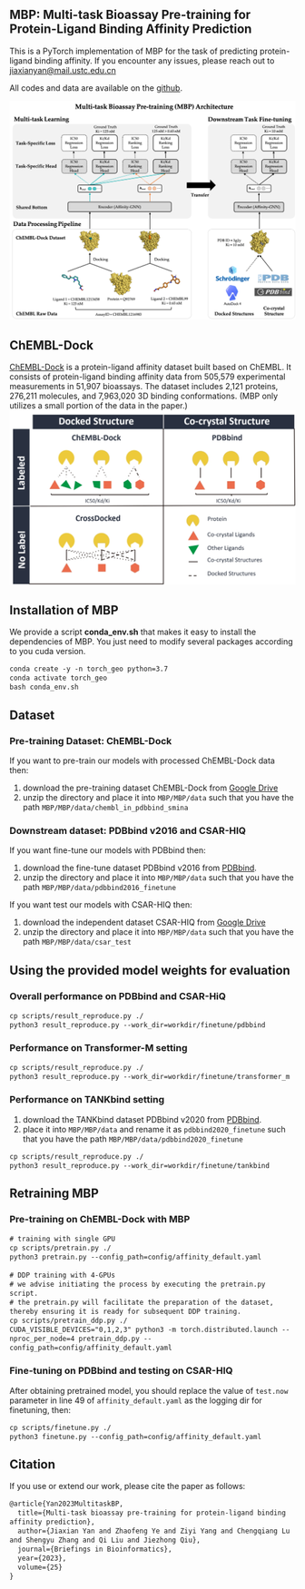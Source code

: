 ## MBP: Multi-task Bioassay Pre-training for Protein-Ligand Binding Affinity Prediction

This is a PyTorch implementation of MBP for the task of predicting protein-ligand binding affinity. If you encounter any issues, please reach out to jiaxianyan@mail.ustc.edu.cn

All codes and data are available on the [github](https://github.com/jiaxianyan/MBP).

![MBP_framework](visualization/MBP_framework.png)

## ChEMBL-Dock
[ChEMBL-Dock](./ChEMBLDock) is a protein-ligand affinity dataset built based on ChEMBL. 
It consists of protein-ligand binding affinity data from 505,579 experimental measurements in 51,907 bioassays.
The dataset includes 2,121 proteins, 276,211 molecules, and 7,963,020 3D binding conformations.
(MBP only utilizes a small portion of the data in the paper.)
![MBP_framework](visualization/chembl_dock.png)


## Installation of MBP
We provide a script **conda_env.sh** that makes it easy to install the dependencies of MBP. You just need to modify several packages according to you cuda version.
```
conda create -y -n torch_geo python=3.7
conda activate torch_geo
bash conda_env.sh
```

## Dataset
### Pre-training Dataset: ChEMBL-Dock
If you want to pre-train our models with processed ChEMBL-Dock data then:
1. download the pre-training dataset ChEMBL-Dock from [Google Drive](https://drive.google.com/file/d/1qX-xm5TjbQQdTIYupgx5JkRGmLPN-I6p/view?usp=share_link)
2. unzip the directory and place it into `MBP/MBP/data` such that you have the path `MBP/MBP/data/chembl_in_pdbbind_smina`

### Downstream dataset: PDBbind v2016 and CSAR-HIQ
If you want fine-tune our models with PDBbind then:
1. download the fine-tune dataset PDBbind v2016 from [PDBbind](http://www.pdbbind.org.cn/).
2. unzip the directory and place it into `MBP/MBP/data` such that you have the path `MBP/MBP/data/pdbbind2016_finetune`

If you want test our models with CSAR-HIQ then:
1. download the independent dataset CSAR-HIQ from [Google Drive](https://drive.google.com/file/d/1NGhylymFfNDLWiLuGBRFtO6U-JfhNmyG/view?usp=share_link)
2. unzip the directory and place it into `MBP/MBP/data` such that you have the path `MBP/MBP/data/csar_test`


## Using the provided model weights for evaluation
### Overall performance on PDBbind and CSAR-HiQ
```
cp scripts/result_reproduce.py ./
python3 result_reproduce.py --work_dir=workdir/finetune/pdbbind
```

### Performance on Transformer-M setting
```
cp scripts/result_reproduce.py ./
python3 result_reproduce.py --work_dir=workdir/finetune/transformer_m
```

### Performance on TANKbind setting
1. download the TANKbind dataset PDBbind v2020 from [PDBbind](http://www.pdbbind.org.cn/).
2. place it into `MBP/MBP/data` and rename it as `pdbbind2020_finetune` such that you have the path `MBP/MBP/data/pdbbind2020_finetune`

```
cp scripts/result_reproduce.py ./
python3 result_reproduce.py --work_dir=workdir/finetune/tankbind
```

## Retraining MBP
### Pre-training on ChEMBL-Dock with MBP
```
# training with single GPU
cp scripts/pretrain.py ./
python3 pretrain.py --config_path=config/affinity_default.yaml

# DDP training with 4-GPUs
# we advise initiating the process by executing the pretrain.py script.
# the pretrain.py will facilitate the preparation of the dataset, thereby ensuring it is ready for subsequent DDP training.
cp scripts/pretrain_ddp.py ./
CUDA_VISIBLE_DEVICES="0,1,2,3" python3 -m torch.distributed.launch --nproc_per_node=4 pretrain_ddp.py --config_path=config/affinity_default.yaml
```

### Fine-tuning on PDBbind and testing on CSAR-HIQ
After obtaining pretrained model, you should replace the value of `test.now` parameter in line 49 of `affinity_default.yaml` as the logging dir for finetuning, then:
```
cp scripts/finetune.py ./
python3 finetune.py --config_path=config/affinity_default.yaml
```
## Citation
If you use or extend our work, please cite the paper as follows:
```
@article{Yan2023MultitaskBP,
  title={Multi-task bioassay pre-training for protein-ligand binding affinity prediction},
  author={Jiaxian Yan and Zhaofeng Ye and Ziyi Yang and Chengqiang Lu and Shengyu Zhang and Qi Liu and Jiezhong Qiu},
  journal={Briefings in Bioinformatics},
  year={2023},
  volume={25}
}
```